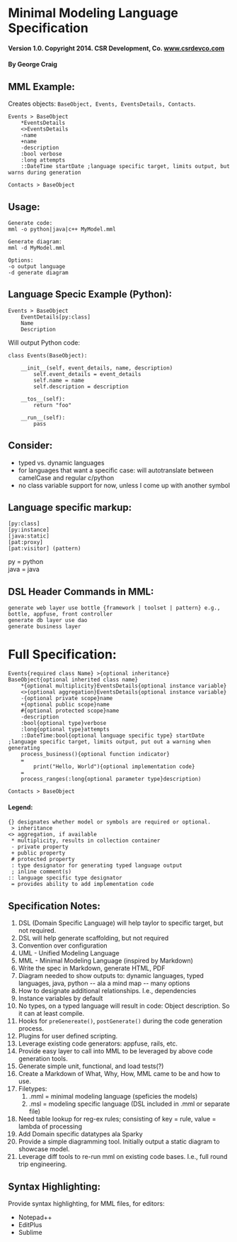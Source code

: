 # Minimal Modeling Language Specification 
#### Version 1.0. Copyright 2014. CSR Development, Co. www.csrdevco.com
#### By George Craig

## MML Example:

Creates objects: `BaseObject, Events, EventsDetails, Contacts`.

	Events > BaseObject
	    *EventsDetails
	    <>EventsDetails
	    -name
	    +name
	    -description
	    :bool verbose
	    :long attempts     
	    ::DateTime startDate ;language specific target, limits output, but warns during generation

	Contacts > BaseObject

## Usage:

	Generate code:
	mml -o python|java|c++ MyModel.mml

	Generate diagram:
	mml -d MyModel.mml

	Options:
	-o output language
	-d generate diagram

## Language Specic Example (Python):

	Events > BaseObject
	    EventDetails[py:class]
	    Name
	    Description

Will output Python code:

	class Events(BaseObject):
	
	    __init__(self, event_details, name, description)
	        self.event_details = event_details
	        self.name = name
	        self.description = description
	
	    __tos__(self):
	        return "foo"
	
	    __run__(self):
	        pass


## Consider:

- typed vs. dynamic languages 
- for languages that want a specific case: will autotranslate between camelCase and regular c/python
- no class variable support for now, unless I come up with another symbol

## Language specific markup:

	[py:class]
	[py:instance]
	[java:static]
	[pat:proxy]
	[pat:visitor] (pattern)

py = python<br>
java = java

## DSL Header Commands in MML:

	generate web layer use bottle {framework | toolset | pattern} e.g., bottle, appfuse, front controller
	generate db layer use dao
	generate business layer

# Full Specification:

	Events{required class Name} >{optional inheritance} BaseObject{optional inherited class name}
	    *{optional multiplicity}EventsDetails{optional instance variable}
	    <>{optional aggregation}EventsDetails{optional instance variable}
	    -{optional private scope}name
	    +{optional public scope}name
	    #{optional protected scope}name
	    -description
	    :bool{optional type}verbose
	    :long{optional type}attempts
	    ::DateTime:bool{optional language specific type} startDate ;language specific target, limits output, put out a warning when generating
	    process_business(){optional function indicator}
		=
			print("Hello, World"){optional implementation code} 
		=
	    process_ranges(:long{optional parameter type}description)
	
	Contacts > BaseObject

#### Legend:

`{} designates whether model or symbols are required or optional.`<br>
` > inheritance`<br>
`<> aggregation, if available`<br>
` * multiplicity, results in collection container`<br>
` - private property`<br>
` + public property`<br>
` # protected property`<br>
` : type designator for generating typed language output`<br>
` ; inline comment(s)`<br>
`:: language specific type designator`<br>
` = provides ability to add implementation code`<br>

## Specification Notes:

1. DSL (Domain Specific Language) will help taylor to specific target, but not required.
1. DSL will help generate scaffolding, but not required
1. Convention over configuration
1. UML - Unified Modeling Language
1. MML - Minimal Modeling Language (inspired by Markdown)
1. Write the spec in Markdown, generate HTML, PDF
1. Diagram needed to show outputs to: dynamic languages, typed languages, java, python -- ala a mind map -- many options
1. How to designate additional relationships. I.e., dependencies
1. Instance variables by default
1. No types, on a typed language will result in code: Object description. So it can at least compile.
1. Hooks for `preGenereate()`, `postGenerate()` during the code generation process.
1. Plugins for user defined scripting.
1. Leverage existing code generators: appfuse, rails, etc.
1. Provide easy layer to call into MML to be leveraged by above code generation tools.
1. Generate simple unit, functional, and load tests(?)
2. Create a Markdown of What, Why, How, MML came to be and how to use.
3. Filetypes:
	1. .mml = minimal modeling language (speficies the models)
	2. .msl = modeling specific language (DSL included in .mml or separate file) 
1. Need table lookup for reg-ex rules; consisting of key = rule, value = lambda of processing
2. Add Domain specific datatypes ala Sparky
3. Provide a simple diagramming tool. Initially output a static diagram to showcase model.
4. Leverage diff tools to re-run mml on existing code bases. I.e., full round trip engineering.

## Syntax Highlighting:

Provide syntax highlighting, for MML files, for editors:

- Notepad++
- EditPlus
- Sublime

